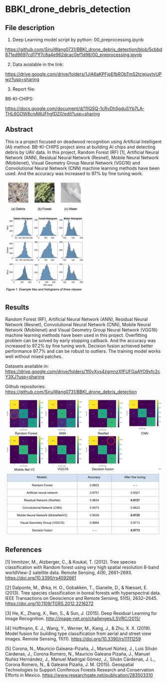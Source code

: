 # BBKI_drone_debris_detection
## File description
1. Deep Learning model script by python:
00_preprocessing.ipynb

https://github.com/SiruiWang0731/BBKI_drone_debris_detection/blob/5cbbd871ed9697cd171f7c8a4e962dcac0ef1d98/00_preprocessing.ipynb

2. Data avialable in the link:

https://drive.google.com/drive/folders/1JiA6aKPFjpEfbRObTmS2tcwjuytvUPwz?usp=sharing

3. Report file: 

BB-KI-CHIPS: 

https://docs.google.com/document/d/11IQSQ-1cRyDhSgduSYb7LA-THL6GOW8cnAWJFhgfDZ0/edit?usp=sharing
## Abstract

This is a project focused on deadwood recognition using Artificial Intelligent (AI) method. BB-KI-CHIPS project aims at building AI chips and detecting debris by UAV data.  In this project, Random Forest (RF) [1], Artificial Neural Network (ANN), Residual Neural Network (Resnet), Mobile Neural Network (Mobilenet),  Visual Geometry Group Neural Network (VGG16) and Convolutional Neural Network (CNN) machine learning methods have been used. And the accuracy was increased to 97% by fine tuning work.


<img src="https://github.com/SiruiWang0731/BBKI_drone_debris_detection/blob/21e0e074fb94b24fe6c75e0576227d06ba8ad67d/Screenshot%202023-02-14%20at%2013.57.26.png" width=50% height=50%>
<img src="https://github.com/SiruiWang0731/BBKI_drone_debris_detection/blob/9714ffdbe6bd5f72d3c430e1e8d08bb28301f8d3/Screenshot%202023-02-14%20at%2013.57.50.png" width=50% height=50%>

## Results

Random Forest (RF), Artificial Neural Network (ANN), Residual Neural Network (Resnet), Convolutional Neural Network (CNN), Mobile Neural Network (Mobilenet) and Visual Geometry Group Neural Network (VGG16) machine learning methods have been used in this project. 
Overfitting problem can be solved by early stopping callback.
And the accuracy was increased to 97.2% by fine tuning work.
Decision fusion achieved better performance 97.7% and can be robust to outliers.
The training model works well without mixed patches.

Datasets available in:
https://drive.google.com/drive/folders/1f0yXys4zgmnzXfFUFGaAYO9xfc2cY3XJ?usp=sharing

Github repositories:
https://github.com/SiruiWang0731/BBKI_drone_debris_detection

<img src="https://github.com/SiruiWang0731/BBKI_drone_debris_detection/blob/88f984eb0321a64ca92be23b5cc83489afa65dfa/Screenshot%202023-02-20%20at%2022.49.29.png " width=100% height=100%>
<img src="https://github.com/SiruiWang0731/BBKI_drone_debris_detection/blob/051c42ccef72a15759c530663628fad5139c6e97/Screenshot%202023-02-20%20at%2022.49.15.png " width=100% height=100%>

## References

[1] Immitzer, M., Atzberger, C., & Koukal, T. (2012). Tree species classification with Random forest using very high spatial resolution 8-band worldView-2 satellite data. Remote Sensing, 4(9), 2661–2693. https://doi.org/10.3390/rs4092661

[2] Dalponte, M., Ørka, H. O., Gobakken, T., Gianelle, D., & Næsset, E. (2013). Tree species classification in boreal forests with hyperspectral data. IEEE Transactions on Geoscience and Remote Sensing, 51(5), 2632–2645. https://doi.org/10.1109/TGRS.2012.2216272

[3] He, K., Zhang, X., Ren, S., & Sun, J. (2015). Deep Residual Learning for Image Recognition. http://image-net.org/challenges/LSVRC/2015/

[4] Hoffmann, E. J., Wang, Y., Werner, M., Kang, J., & Zhu, X. X. (2019). Model fusion for building type classification from aerial and street view images. Remote Sensing, 11(11). https://doi.org/10.3390/rs11111259

[5] Corona, N., Mauricio Galeana-Pizaña, J., Manuel Núñez, J., Luis Silván Cárdenas, J., Corona Romero, N., Mauricio Galeana Pizaña, J., Manuel Nuñez Hernández, J., Manuel Madrigal Gómez, J., Silván Cárdenas, J. L., Corona Romero, N., & Galeana Pizaña, J. M. (2015). Geospatial Technologies to Support Coniferous Forests Research and Conservation Efforts in Mexico. https://www.researchgate.net/publication/283503310


